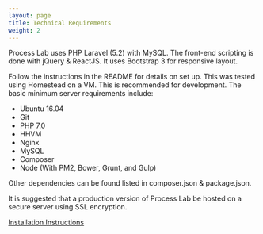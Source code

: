 ```yaml
---
layout: page
title: Technical Requirements
weight: 2
---
```


Process Lab uses PHP Laravel (5.2) with MySQL. The front-end scripting is done with jQuery & ReactJS. It uses Bootstrap 3 for responsive layout.

Follow the instructions in the README for details on set up. This was tested using Homestead on a VM. This is recommended for development. The basic minimum server requirements include: 
* Ubuntu 16.04
* Git
* PHP 7.0
* HHVM
* Nginx
* MySQL
* Composer
* Node (With PM2, Bower, Grunt, and Gulp)

Other dependencies can be found listed in composer.json & package.json. 

It is suggested that a production version of Process Lab be hosted on a secure server using SSL encryption. 

<a href="{{ site.github.repo }}/process-lab">Installation Instructions</a>

